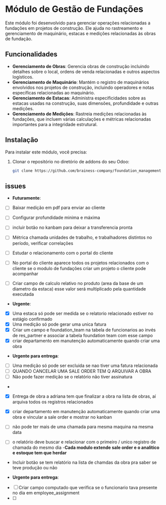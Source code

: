 # Módulo de Gestão de Fundações

Este módulo foi desenvolvido para gerenciar operações relacionadas a fundações em projetos de construção. Ele ajuda no rastreamento e gerenciamento de maquinário, estacas e medições relacionadas às obras de fundação.

## Funcionalidades

- **Gerenciamento de Obras**: Gerencia obras de construção incluindo detalhes sobre o local, ordens de venda relacionadas e outros aspectos logísticos.
- **Gerenciamento de Maquinário**: Mantém o registro de maquinários envolvidos nos projetos de construção, incluindo operadores e notas específicas relacionadas ao maquinário.
- **Gerenciamento de Estacas**: Administra especificidades sobre as estacas usadas na construção, suas dimensões, profundidade e outras medições.
- **Gerenciamento de Medições**: Rastreia medições relacionadas às fundações, que incluem várias calculações e métricas relacionadas importantes para a integridade estrutural.

## Instalação

Para instalar este módulo, você precisa:

1. Clonar o repositório no diretório de addons do seu Odoo:
   ```bash
   git clone https://github.com/brainess-company/foundation_management.git

## issues

- **Futuramente**:
- [ ] Baixar medição em pdf para enviar ao cliente
- [ ] Configurar profundidade minima e máxima
- [ ] incluir botão no kanbam para deixar a transferencia pronta
- [ ] Métrica chamada unidades de trabalho, e trabalhadores distintos no período, verificar correlações
- [ ] Estudar o relacionamento com o portal do cliente
- [ ] No portal do cliente aparece todos os projetos relacionados com o cliente se o modulo de fundações criar um projeto o cliente pode acompanhar
- [ ] Criar campo de calculo relativo no produto (area da base de um diametro da estaca) esse valor será multiplicado pela quantidade executada


- **Urgente**:

- [x] Uma estaca só pode ser medida se o relatorio relacionado estiver no estágio confirmado
- [x] Uma medição só pode gerar uma unica fatura
- [x] Criar um campo e foundation_team na tabela de funcionarios ao invés de res_partner e associar a tabela foundation team com esse campo
- [X] criar departamento em manutenção automaticamente quando criar uma obra

- **Urgente para entrega**:
- [ ] Uma medição só pode ser excluida se nao tiver uma fatura relacionada
- [ ]  QUANDO CANCELAR UMA SALE ORDER TEM Q ARQUIVAR A OBRA
- [ ] Não pode fazer medição se o relatório não tiver assinatura
-
- [x] Entrega de obra a adriana tem que finalizar a obra na lista de obras, aí arquiva todos os registros relacionados
- [x] criar departamento em manutenção automaticamente quando criar uma obra e vincular a sale order e mostrar no kanban

- [ ] não pode ter mais de uma chamada para mesma maquina na mesma data
- [ ] o relatório deve buscar e relacionar com o primeiro / unico registro de chamada do mesmo dia
-**Cada modulo extende sale order e o analitico e estoque tem que herdar**

- Incluir botão se tem relatório na lista de chamdas da obra pra saber se teve produção ou não

- **Urgente para entrega**:
- [ ] Criar campo computado que verifica se o funcionario tava presente no dia em employee_assignment
- [ ]
